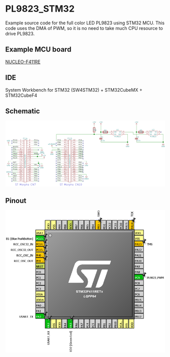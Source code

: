 # PL9823_STM32
Example source code for the full color LED PL9823 using STM32 MCU.
This code uses the DMA of PWM, so it is no need to take much CPU resource to drive PL9823.
[](
<http://y2kblog.seesaa.net/>
)

## Example MCU board
[NUCLEO-F411RE](http://www.st.com/en/evaluation-tools/nucleo-f411re.html)

## IDE
System Workbench for STM32 (SW4STM32) + STM32CubeMX + STM32CubeF4

## Schematic
<img src="https://github.com/y2kblog/PL9823_STM32/blob/master/images/Schematic.png" width="1200px">

## Pinout
<img src="https://github.com/y2kblog/PL9823_STM32/blob/master/images/Pinout.png" width="600px">

